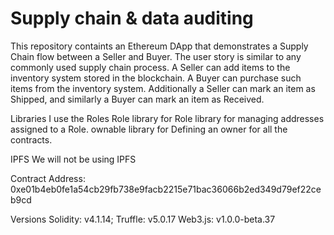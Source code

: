 # Supply chain & data auditing

This repository containts an Ethereum DApp that demonstrates a Supply Chain flow between a Seller and Buyer. The user story is similar to any commonly used supply chain process. A Seller can add items to the inventory system stored in the blockchain. A Buyer can purchase such items from the inventory system. Additionally a Seller can mark an item as Shipped, and similarly a Buyer can mark an item as Received.

Libraries
I use the Roles Role  library for 
Role library for managing addresses assigned to a Role.
ownable library for Defining  an owner for all the contracts.

IPFS
We will not be using IPFS 

Contract
Address: 0xe01b4eb0fe1a54cb29fb738e9facb2215e71bac36066b2ed349d79ef22ceb9cd

Versions
Solidity: v4.1.14;
 Truffle: v5.0.17
  Web3.js: v1.0.0-beta.37

